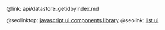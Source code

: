 @link: api/datastore_getidbyindex.md

@seolinktop: [javascript ui components library](https://webix.com)
@seolink: [list ui](https://webix.com/widget/list/)